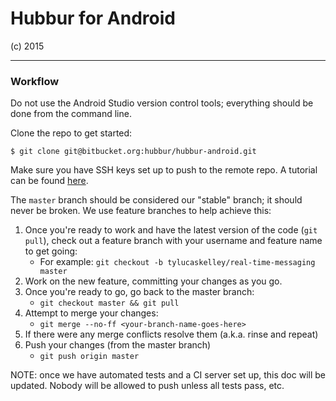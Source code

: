 # Hubbur for Android

(c) 2015

---

### Workflow

Do not use the Android Studio version control tools; everything should be done
from the command line.

Clone the repo to get started:

`$ git clone git@bitbucket.org:hubbur/hubbur-android.git`

Make sure you have SSH keys set up to push to the remote repo. A tutorial can be
found [here](https://confluence.atlassian.com/display/BITBUCKET/Set+up+SSH+for+Git).

The `master` branch should be considered our "stable" branch; it should never be
broken. We use feature branches to help achieve this:

1. Once you're ready to work and have the latest version of the code (`git pull`),
check out a feature branch with your username and feature name to get going:
    * For example: `git checkout -b tylucaskelley/real-time-messaging master`
2. Work on the new feature, committing your changes as you go.
3. Once you're ready to go, go back to the master branch:
    * `git checkout master && git pull`
4. Attempt to merge your changes:
    * `git merge --no-ff <your-branch-name-goes-here>`
5. If there were any merge conflicts resolve them (a.k.a. rinse and repeat)
6. Push your changes (from the master branch)
    * `git push origin master`

NOTE: once we have automated tests and a CI server set up, this doc will be updated. Nobody will be allowed to push unless all tests pass, etc.

